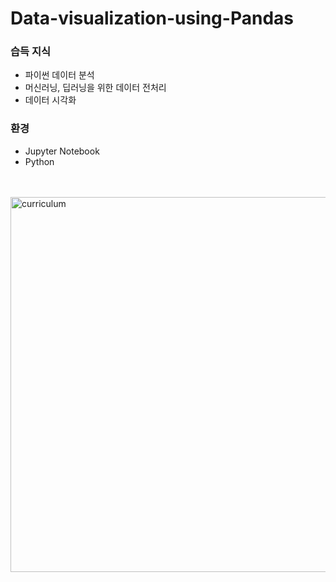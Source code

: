 # Data-visualization-using-Pandas

<h3>습득 지식</h3>
<ul>
  <li>파이썬 데이터 분석</li>
  <li>머신러닝, 딥러닝을 위한 데이터 전처리</li>
  <li>데이터 시각화</li>
  </ul>
  
<h3>환경</h3>
<ul><li>Jupyter Notebook</li>
  <li>Python</li>

</ul>

</br></br>
<img width = "600" alt = "curriculum" src = "https://user-images.githubusercontent.com/47843060/69028060-2c796b80-0a14-11ea-9c71-3cd8309b7712.JPG">
